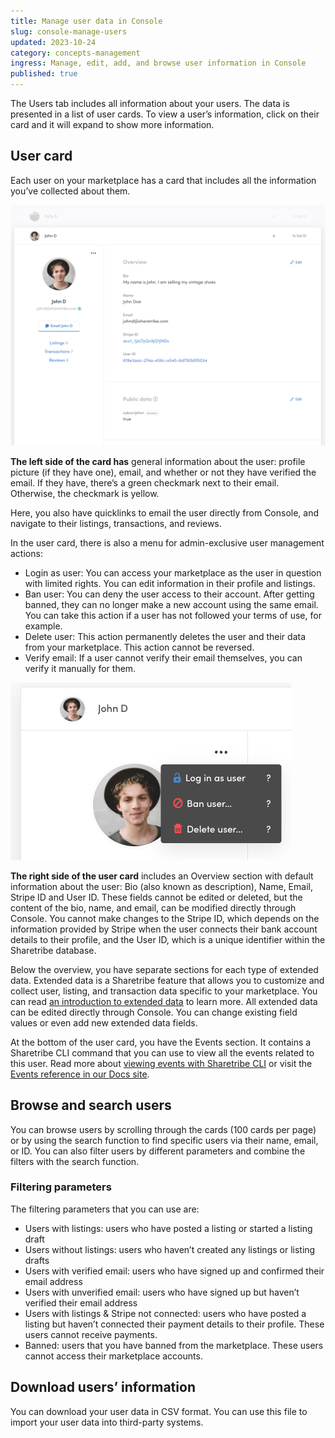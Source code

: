 ```yaml
---
title: Manage user data in Console
slug: console-manage-users
updated: 2023-10-24
category: concepts-management
ingress: Manage, edit, add, and browse user information in Console
published: true
---
```


The Users tab includes all information about your users. The data is
presented in a list of user cards. To view a user’s information, click
on their card and it will expand to show more information.

## User card

Each user on your marketplace has a card that includes all the
information you’ve collected about them.

![User card](./user-card.png)

**The left side of the card has** general information about the user:
profile picture (if they have one), email, and whether or not they have
verified the email. If they have, there’s a green checkmark next to
their email. Otherwise, the checkmark is yellow.

Here, you also have quicklinks to email the user directly from Console,
and navigate to their listings, transactions, and reviews.

In the user card, there is also a menu for admin-exclusive user
management actions:

- Login as user: You can access your marketplace as the user in question
  with limited rights. You can edit information in their profile and
  listings.
- Ban user: You can deny the user access to their account. After getting
  banned, they can no longer make a new account using the same email.
  You can take this action if a user has not followed your terms of use,
  for example.
- Delete user: This action permanently deletes the user and their data
  from your marketplace. This action cannot be reversed.
- Verify email: If a user cannot verify their email themselves, you can
  verify it manually for them.

![Admin actions](./admin-actions.png)

**The right side of the user card** includes an Overview section with
default information about the user: Bio (also known as description),
Name, Email, Stripe ID and User ID. These fields cannot be edited or
deleted, but the content of the bio, name, and email, can be modified
directly through Console. You cannot make changes to the Stripe ID,
which depends on the information provided by Stripe when the user
connects their bank account details to their profile, and the User ID,
which is a unique identifier within the Sharetribe database.

Below the overview, you have separate sections for each type of extended
data. Extended data is a Sharetribe feature that allows you to customize
and collect user, listing, and transaction data specific to your
marketplace. You can read
[an introduction to extended data](/concepts/extended-data-introduction/)
to learn more. All extended data can be edited directly through Console.
You can change existing field values or even add new extended data
fields.

At the bottom of the user card, you have the Events section. It contains
a Sharetribe CLI command that you can use to view all the events related
to this user. Read more about
[viewing events with Sharetribe CLI](/how-to/view-events-with-sharetribe-cli/)
or visit the [Events reference in our Docs site](/references/events/).

## Browse and search users

You can browse users by scrolling through the cards (100 cards per page)
or by using the search function to find specific users via their name,
email, or ID. You can also filter users by different parameters and
combine the filters with the search function.

### Filtering parameters

The filtering parameters that you can use are:

- Users with listings: users who have posted a listing or started a
  listing draft
- Users without listings: users who haven’t created any listings or
  listing drafts
- Users with verified email: users who have signed up and confirmed
  their email address
- Users with unverified email: users who have signed up but haven’t
  verified their email address
- Users with listings & Stripe not connected: users who have posted a
  listing but haven’t connected their payment details to their profile.
  These users cannot receive payments.
- Banned: users that you have banned from the marketplace. These users
  cannot access their marketplace accounts.

## Download users’ information

You can download your user data in CSV format. You can use this file to
import your user data into third-party systems.
